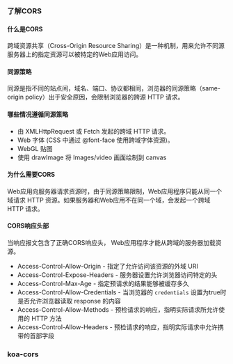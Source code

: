 ### 了解CORS

#### 什么是CORS

跨域资源共享（Cross-Origin Resource Sharing）是一种机制，用来允许不同源服务器上的指定资源可以被特定的Web应用访问。

#### 同源策略

同源是指不同的站点间，域名、端口、协议都相同，浏览器的同源策略（same-origin policy）出于安全原因，会限制浏览器的跨源 HTTP 请求。

#### 哪些情况遵循同源策略

- 由 XMLHttpRequest 或 Fetch 发起的跨域 HTTP 请求。
- Web 字体 (CSS 中通过 @font-face 使用跨域字体资源)。
- WebGL 贴图
- 使用 drawImage 将 Images/video 画面绘制到 canvas

#### 为什么需要CORS

Web应用向服务器请求资源时，由于同源策略限制，Web应用程序只能从同一个域请求 HTTP 资源。如果服务器和Web应用不在同一个域，会发起一个跨域 HTTP 请求。

#### CORS响应头部

当响应报文包含了正确CORS响应头， Web应用程序才能从跨域的服务器加载资源。

- Access-Control-Allow-Origin - 指定了允许访问该资源的外域 URI
- Access-Control-Expose-Headers - 服务器设置允许浏览器访问特定的头
- Access-Control-Max-Age - 指定预请求的结果能够被缓存多久
- Access-Control-Allow-Credentials - 当浏览器的 `credentials` 设置为true时是否允许浏览器读取 response 的内容
- Access-Control-Allow-Methods - 预检请求的响应，指明实际请求所允许使用的 HTTP 方法
- Access-Control-Allow-Headers - 预检请求的响应，指明实际请求中允许携带的首部字段

### koa-cors